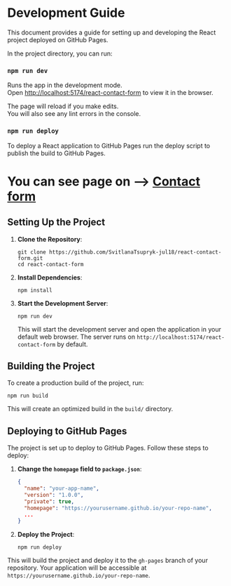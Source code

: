 # Development Guide

This document provides a guide for setting up and developing the React project deployed on GitHub Pages.

In the project directory, you can run:

### `npm run dev`

Runs the app in the development mode.<br />
Open [http://localhost:5174/react-contact-form](http://localhost:5174/react-contact-form) to view it in the browser.

The page will reload if you make edits.<br />
You will also see any lint errors in the console.

### `npm run deploy`

To deploy a React application to GitHub Pages run the deploy script to publish the build to GitHub Pages.

 # You can see page on --> [Contact form](https://svitlanatsupryk-jul18.github.io/react-contact-form/contact)


## Setting Up the Project

1. **Clone the Repository**:

   ```
   git clone https://github.com/SvitlanaTsupryk-jul18/react-contact-form.git
   cd react-contact-form
   ```

2. **Install Dependencies**:

   ```
   npm install
   ```

3. **Start the Development Server**:

   ```
   npm run dev
   ```

   This will start the development server and open the application in your default web browser. The server runs on `http://localhost:5174/react-contact-form` by default.


## Building the Project

To create a production build of the project, run:

```
npm run build
```

This will create an optimized build in the `build/` directory.

## Deploying to GitHub Pages

The project is set up to deploy to GitHub Pages. Follow these steps to deploy:

1. **Change the `homepage` field to `package.json`**:

   ```json
   {
     "name": "your-app-name",
     "version": "1.0.0",
     "private": true,
     "homepage": "https://yourusername.github.io/your-repo-name",
     ...
   }
   ```

2. **Deploy the Project**:

   ```
   npm run deploy
   ```

This will build the project and deploy it to the `gh-pages` branch of your repository. Your application will be accessible at `https://yourusername.github.io/your-repo-name`.
